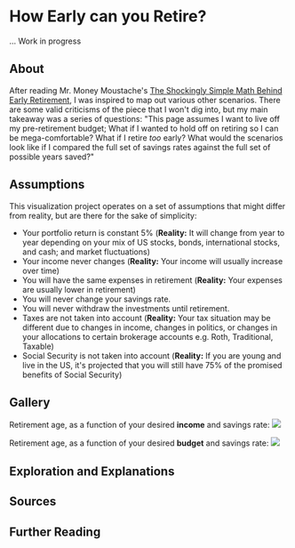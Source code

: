 # How Early can you Retire?

... Work in progress

## About

After reading Mr. Money Moustache's [The Shockingly Simple Math Behind Early Retirement](http://www.mrmoneymustache.com/2012/01/13/the-shockingly-simple-math-behind-early-retirement/), I was inspired to map out various other scenarios. There are some valid criticisms of the piece that I won't dig into, but my main takeaway was a series of questions: "This page assumes I want to live off my pre-retirement budget; What if I wanted to hold off on retiring so I can be mega-comfortable? What if I retire *too* early? What would the scenarios look like if I compared the full set of savings rates against the full set of possible years saved?"

## Assumptions

This visualization project operates on a set of assumptions that might differ from reality, but are there for the sake of simplicity:

* Your portfolio return is constant 5% (**Reality:** It will change from year to year depending on your mix of US stocks, bonds, international stocks, and cash; and market fluctuations)
* Your income never changes (**Reality:** Your income will usually increase over time)
* You will have the same expenses in retirement (**Reality:** Your expenses are usually lower in retirement)
* You will never change your savings rate.
* You will never withdraw the investments until retirement.
* Taxes are not taken into account (**Reality:** Your tax situation may be different due to changes in income, changes in politics, or changes in your allocations to certain brokerage accounts e.g. Roth, Traditional, Taxable)
* Social Security is not taken into account (**Reality:** If you are young and live in the US, it's projected that you will still have 75% of the promised benefits of Social Security)

## Gallery

Retirement age, as a function of your desired **income** and savings rate:
![](https://raw.githubusercontent.com/zonination/retirement/master/income.png)

Retirement age, as a function of your desired **budget** and savings rate:
![](https://raw.githubusercontent.com/zonination/retirement/master/budget.png)

## Exploration and Explanations
## Sources
## Further Reading

